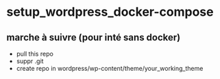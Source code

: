 # setup_wordpress_docker-compose

## marche à suivre (pour inté sans docker)

 - pull this repo
 - suppr .git
 - create repo in wordpress/wp-content/theme/your_working_theme
